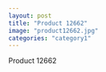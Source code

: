 ```yaml
---
layout: post
title: "Product 12662"
image: "product12662.jpg"
categories: "category1"
---
```

Product 12662
